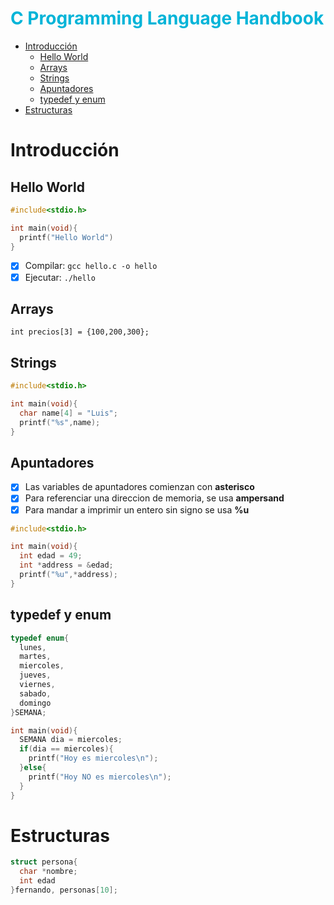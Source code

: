 <h1 style="color:#00b4d8">C Programming Language Handbook</h1>

- [Introducción](#introducción)
  - [Hello World](#hello-world)
  - [Arrays](#arrays)
  - [Strings](#strings)
  - [Apuntadores](#apuntadores)
  - [typedef y enum](#typedef-y-enum)
- [Estructuras](#estructuras)

# Introducción

## Hello World

```c
#include<stdio.h>

int main(void){
  printf("Hello World")
}
```
- [x] Compilar: ```gcc hello.c -o hello```
- [x] Ejecutar: ```./hello```

## Arrays

```int precios[3] = {100,200,300};```


## Strings

```c
#include<stdio.h>

int main(void){
  char name[4] = "Luis";
  printf("%s",name);
}
```

## Apuntadores

- [x] Las variables de apuntadores comienzan con __asterisco__
- [x] Para referenciar una direccion de memoria, se usa __ampersand__
- [x] Para mandar a imprimir un entero sin signo se usa __%u__ 

```c
#include<stdio.h>

int main(void){
  int edad = 49;
  int *address = &edad;
  printf("%u",*address);
}
```

## typedef y enum

```c
typedef enum{
  lunes,
  martes,
  miercoles,
  jueves,
  viernes,
  sabado,
  domingo
}SEMANA;

int main(void){
  SEMANA dia = miercoles;
  if(dia == miercoles){
    printf("Hoy es miercoles\n");
  }else{
    printf("Hoy NO es miercoles\n");
  }
}
```

# Estructuras

```c
struct persona{
  char *nombre;
  int edad
}fernando, personas[10];
```




``` ```
``` ```
``` ```
``` ```












